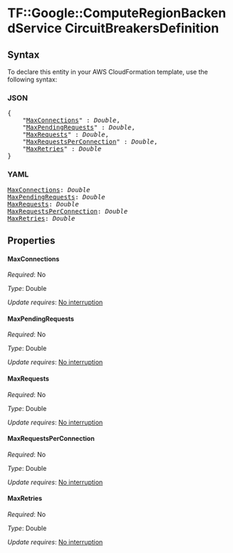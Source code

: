 # TF::Google::ComputeRegionBackendService CircuitBreakersDefinition

## Syntax

To declare this entity in your AWS CloudFormation template, use the following syntax:

### JSON

<pre>
{
    "<a href="#maxconnections" title="MaxConnections">MaxConnections</a>" : <i>Double</i>,
    "<a href="#maxpendingrequests" title="MaxPendingRequests">MaxPendingRequests</a>" : <i>Double</i>,
    "<a href="#maxrequests" title="MaxRequests">MaxRequests</a>" : <i>Double</i>,
    "<a href="#maxrequestsperconnection" title="MaxRequestsPerConnection">MaxRequestsPerConnection</a>" : <i>Double</i>,
    "<a href="#maxretries" title="MaxRetries">MaxRetries</a>" : <i>Double</i>
}
</pre>

### YAML

<pre>
<a href="#maxconnections" title="MaxConnections">MaxConnections</a>: <i>Double</i>
<a href="#maxpendingrequests" title="MaxPendingRequests">MaxPendingRequests</a>: <i>Double</i>
<a href="#maxrequests" title="MaxRequests">MaxRequests</a>: <i>Double</i>
<a href="#maxrequestsperconnection" title="MaxRequestsPerConnection">MaxRequestsPerConnection</a>: <i>Double</i>
<a href="#maxretries" title="MaxRetries">MaxRetries</a>: <i>Double</i>
</pre>

## Properties

#### MaxConnections

_Required_: No

_Type_: Double

_Update requires_: [No interruption](https://docs.aws.amazon.com/AWSCloudFormation/latest/UserGuide/using-cfn-updating-stacks-update-behaviors.html#update-no-interrupt)

#### MaxPendingRequests

_Required_: No

_Type_: Double

_Update requires_: [No interruption](https://docs.aws.amazon.com/AWSCloudFormation/latest/UserGuide/using-cfn-updating-stacks-update-behaviors.html#update-no-interrupt)

#### MaxRequests

_Required_: No

_Type_: Double

_Update requires_: [No interruption](https://docs.aws.amazon.com/AWSCloudFormation/latest/UserGuide/using-cfn-updating-stacks-update-behaviors.html#update-no-interrupt)

#### MaxRequestsPerConnection

_Required_: No

_Type_: Double

_Update requires_: [No interruption](https://docs.aws.amazon.com/AWSCloudFormation/latest/UserGuide/using-cfn-updating-stacks-update-behaviors.html#update-no-interrupt)

#### MaxRetries

_Required_: No

_Type_: Double

_Update requires_: [No interruption](https://docs.aws.amazon.com/AWSCloudFormation/latest/UserGuide/using-cfn-updating-stacks-update-behaviors.html#update-no-interrupt)

